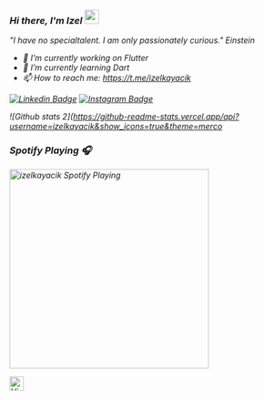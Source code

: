 ### <I>Hi there, I'm Izel <a href="https://www.gautamkrishnar.com/"><img src="https://media.giphy.com/media/hvRJCLFzcasrR4ia7z/giphy.gif" width="25px"></a><I>

<I>"I have no specialtalent. I am only passionately curious." Einstein<I>



- 🔭 I’m currently working on Flutter
- 🌱 I’m currently learning Dart
- 📫 How to reach me: https://t.me/izelkayacik

  
[![Linkedin Badge](https://img.shields.io/badge/-IzelKayacık-blue?style=flat-square&logo=Linkedin&logoColor=white&link=https://www.linkedin.com/in/izelkayacik/)](https://www.linkedin.com/in/petrisorcraciun/) [![Instagram Badge](https://img.shields.io/badge/-@codingwithizztuka-purple?style=flat&logo=instagram&logoColor=white&link=https://instagram.com/codingwithizztuka/)](https://instagram.com/codingwithizztuka) 

![Github stats 2](https://github-readme-stats.vercel.app/api?username=izelkayacik&show_icons=true&theme=merco

### Spotify Playing 🎧

[<img src="https://now-playing-iztuka.vercel.app/api/spotify-playing" alt="izelkayacik Spotify Playing" width="350" />](https://open.spotify.com/user/mzxzgpbbak3xh659fzllxl1iw?si=c4946f561f5d4b33)


<img alt="ViewCount" height="25" src="https://views.whatilearened.today/views/github/izelkayacik/izelkayacik.svg" />
